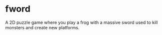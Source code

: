 # fword

A 2D puzzle game where you play a frog with a massive sword used to kill monsters and create new platforms.
